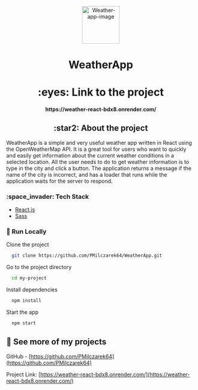 <div align="center"> 
  <img src="https://weather-react-bdx8.onrender.com/images/weather-icons/01d.png" alt="Weather-app-image" width="100" height="100"/>
  <h1 align="center">WeatherApp <h1>
  :eyes: Link to the project
  <h4 align="center">https://weather-react-bdx8.onrender.com/</h4>
</div>


<!-- About the Project -->
<div>
  <h2 align="center">:star2: About the project</h2>
  <p>
    WeatherApp is a simple and very useful weather app written in React using the OpenWeatherMap API. It is a great tool for users who want to quickly and easily get information about the current weather conditions in a selected location.
All the user needs to do to get weather information is to type in the city and click a button.
The application returns a message if the name of the city is incorrect, and has a loader that runs while the application waits for the server to respond.
  </p>
</div>

<!-- TechStack -->
<div >
  <h3>:space_invader: Tech Stack</h3>
</div>

  <ul>
    <li><a href="https://reactjs.org/">React.js</a></li>
    <li><a href="https://sass-lang.com//">Sass</a></li>
  </ul>

<!-- Run Locally -->
### :running: Run Locally

Clone the project

```bash
  git clone https://github.com/PMilczarek64/WeatherApp.git
```

Go to the project directory

```bash
  cd my-project
```

Install dependencies

```bash
  npm install
```

Start the app

```bash
  npm start
```


<!-- Contact -->
## :handshake: See more of my projects

GitHub - [https://github.com/PMilczarek64](https://github.com/PMilczarek64)

Project Link: [https://weather-react-bdx8.onrender.com/](https://weather-react-bdx8.onrender.com/)
